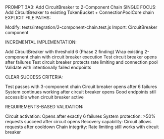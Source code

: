 PROMPT 3A3: Add CircuitBreaker to 2-Component Chain
SINGLE FOCUS: Add CircuitBreaker to existing TokenBucket + ConnectionPoolCore chain
EXPLICIT FILE PATHS:

Modify: tests/integration/2-component-chain.test.js
Import: CircuitBreaker component

INCREMENTAL IMPLEMENTATION:

Add CircuitBreaker with threshold 6 (Phase 2 finding)
Wrap existing 2-component chain with circuit breaker execution
Test circuit breaker opens after failures
Test circuit breaker protects rate limiting and connection pool
Validate with intentionally failed endpoints

CLEAR SUCCESS CRITERIA:

Test passes with 3-component chain
Circuit breaker opens after 6 failures
System continues working after circuit breaker opens
Good endpoints still accessible when circuit breaker active

REQUIREMENTS-BASED VALIDATION:

Circuit activation: Opens after exactly 6 failures
System protection: >50% requests succeed after circuit opens
Recovery capability: Circuit allows requests after cooldown
Chain integrity: Rate limiting still works with circuit breaker